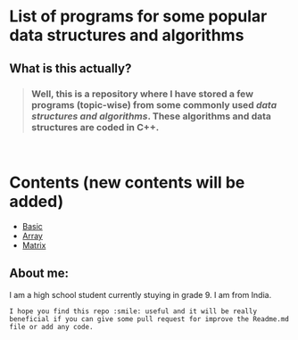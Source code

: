 # List of programs for some popular data structures and algorithms

## **What is this actually?**
> ### Well, this is a repository where I have stored a few programs (**topic-wise**) from some commonly used <i>data structures and algorithms</i>. These algorithms and data structures are coded in **C++**.

<br/>

# **Contents** (new contents will be added)
- [Basic]()
- [Array](Array/)
- [Matrix](Matrix/)






## About me:
I am a high school student currently stuying in grade 9. I am from India.

    I hope you find this repo :smile: useful and it will be really beneficial if you can give some pull request for improve the Readme.md file or add any code.